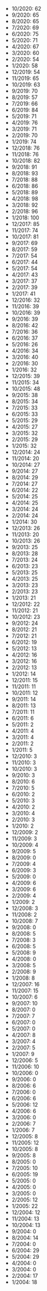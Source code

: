 *  10/2020: 62
*  9/2020: 65
*  8/2020: 65
*  7/2020: 69
*  6/2020: 75
*  5/2020: 71
*  4/2020: 67
*  3/2020: 60
*  2/2020: 54
*  1/2020: 58
*  12/2019: 54
*  11/2019: 65
*  10/2019: 63
*  9/2019: 70
*  8/2019: 57
*  7/2019: 66
*  6/2019: 84
*  5/2019: 71
*  4/2019: 76
*  3/2019: 71
*  2/2019: 70
*  1/2019: 74
*  12/2018: 76
*  11/2018: 76
*  10/2018: 82
*  9/2018: 91
*  8/2018: 93
*  7/2018: 88
*  6/2018: 86
*  5/2018: 89
*  4/2018: 98
*  3/2018: 92
*  2/2018: 96
*  1/2018: 100
*  12/2017: 85
*  11/2017: 74
*  10/2017: 81
*  9/2017: 69
*  8/2017: 59
*  7/2017: 54
*  6/2017: 44
*  5/2017: 54
*  4/2017: 43
*  3/2017: 37
*  2/2017: 39
*  1/2017: 41
*  12/2016: 32
*  11/2016: 39
*  10/2016: 39
*  9/2016: 39
*  8/2016: 42
*  7/2016: 36
*  6/2016: 37
*  5/2016: 26
*  4/2016: 34
*  3/2016: 40
*  2/2016: 30
*  1/2016: 32
*  12/2015: 39
*  11/2015: 34
*  10/2015: 48
*  9/2015: 38
*  8/2015: 34
*  7/2015: 33
*  6/2015: 33
*  5/2015: 29
*  4/2015: 27
*  3/2015: 32
*  2/2015: 29
*  1/2015: 32
*  12/2014: 24
*  11/2014: 20
*  10/2014: 27
*  9/2014: 27
*  8/2014: 29
*  7/2014: 27
*  6/2014: 22
*  5/2014: 25
*  4/2014: 25
*  3/2014: 24
*  2/2014: 24
*  1/2014: 30
*  12/2013: 26
*  11/2013: 20
*  10/2013: 26
*  9/2013: 25
*  8/2013: 28
*  7/2013: 24
*  6/2013: 23
*  5/2013: 25
*  4/2013: 25
*  3/2013: 23
*  2/2013: 23
*  1/2013: 21
*  12/2012: 22
*  11/2012: 21
*  10/2012: 23
*  9/2012: 24
*  8/2012: 21
*  7/2012: 21
*  6/2012: 19
*  5/2012: 13
*  4/2012: 16
*  3/2012: 16
*  2/2012: 13
*  1/2012: 14
*  12/2011: 15
*  11/2011: 11
*  10/2011: 12
*  9/2011: 14
*  8/2011: 13
*  7/2011: 11
*  6/2011: 6
*  5/2011: 2
*  4/2011: 4
*  3/2011: 4
*  2/2011: 2
*  1/2011: 5
*  12/2010: 3
*  11/2010: 3
*  10/2010: 3
*  9/2010: 3
*  8/2010: 6
*  7/2010: 5
*  6/2010: 2
*  5/2010: 3
*  4/2010: 2
*  3/2010: 4
*  2/2010: 3
*  1/2010: 2
*  12/2009: 2
*  11/2009: 3
*  10/2009: 4
*  9/2009: 5
*  8/2009: 0
*  7/2009: 4
*  6/2009: 3
*  5/2009: 0
*  4/2009: 6
*  3/2009: 6
*  2/2009: 4
*  1/2009: 2
*  12/2008: 3
*  11/2008: 2
*  10/2008: 7
*  9/2008: 0
*  8/2008: 5
*  7/2008: 3
*  6/2008: 5
*  5/2008: 9
*  4/2008: 0
*  3/2008: 5
*  2/2008: 9
*  1/2008: 8
*  12/2007: 16
*  11/2007: 15
*  10/2007: 6
*  9/2007: 10
*  8/2007: 0
*  7/2007: 7
*  6/2007: 0
*  5/2007: 0
*  4/2007: 8
*  3/2007: 4
*  2/2007: 5
*  1/2007: 9
*  12/2006: 5
*  11/2006: 10
*  10/2006: 0
*  9/2006: 0
*  8/2006: 6
*  7/2006: 0
*  6/2006: 6
*  5/2006: 12
*  4/2006: 6
*  3/2006: 0
*  2/2006: 7
*  1/2006: 7
*  12/2005: 8
*  11/2005: 12
*  10/2005: 8
*  9/2005: 8
*  8/2005: 0
*  7/2005: 10
*  6/2005: 19
*  5/2005: 0
*  4/2005: 0
*  3/2005: 0
*  2/2005: 12
*  1/2005: 22
*  12/2004: 12
*  11/2004: 13
*  10/2004: 13
*  9/2004: 0
*  8/2004: 14
*  7/2004: 0
*  6/2004: 29
*  5/2004: 29
*  4/2004: 0
*  3/2004: 0
*  2/2004: 17
*  1/2004: 18